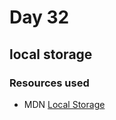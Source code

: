 # Day 32

## local storage

### Resources used

-  MDN [Local Storage](https://developer.mozilla.org/en-US/docs/Web/API/Window/localStorage)